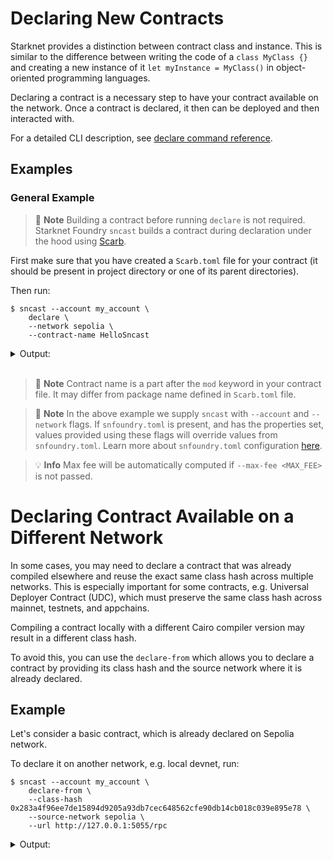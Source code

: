 # Declaring New Contracts

Starknet provides a distinction between contract class and instance. This is similar to the difference between writing the code of a `class MyClass {}` and creating a new instance of it `let myInstance = MyClass()` in object-oriented programming languages.

Declaring a contract is a necessary step to have your contract available on the network. Once a contract is declared, it then can be deployed and then interacted with.

For a detailed CLI description, see [declare command reference](../appendix/sncast/declare.md).

## Examples

### General Example

> 📝 **Note**
> Building a contract before running `declare` is not required. Starknet Foundry `sncast` builds a contract during declaration under the hood using [Scarb](https://docs.swmansion.com/scarb).

First make sure that you have created a `Scarb.toml` file for your contract (it should be present in project directory or one of its parent directories).

Then run:

<!-- TODO(#2736) -->
<!-- { "ignored": true } -->
```shell
$ sncast --account my_account \
    declare \
	--network sepolia \
    --contract-name HelloSncast
```

<details>
<summary>Output:</summary>

```shell
Success: Declaration completed

Contract Address: 0x0[..]
Transaction Hash: 0x0[..]

To see declaration details, visit:
class: https://starkscan.co/search/[..]
transaction: https://starkscan.co/search/[..]
```
</details>
<br>

> 📝 **Note**
> Contract name is a part after the `mod` keyword in your contract file. It may differ from package name defined in `Scarb.toml` file.

> 📝 **Note**
> In the above example we supply `sncast` with `--account` and `--network` flags. If `snfoundry.toml` is present, and has
> the properties set, values provided using these flags will override values from `snfoundry.toml`. Learn more about `snfoundry.toml`
> configuration [here](../projects/configuration.md#sncast).

> 💡 **Info**
> Max fee will be automatically computed if `--max-fee <MAX_FEE>` is not passed.

# Declaring Contract Available on a Different Network

In some cases, you may need to declare a contract that was already compiled elsewhere and reuse the exact same class hash across multiple networks.
This is especially important for some contracts, e.g. Universal Deployer Contract (UDC), which must preserve the same class hash across mainnet, testnets, and appchains.

Compiling a contract locally with a different Cairo compiler version may result in a different class hash.

To avoid this, you can use the `declare-from` which allows you to declare a contract by providing its class hash and the source network where it is already declared.

## Example

Let's consider a basic contract, which is already declared on Sepolia network.

To declare it on another network, e.g. local devnet, run:

```shell
$ sncast --account my_account \
    declare-from \
    --class-hash 0x283a4f96ee7de15894d9205a93db7cec648562cfe90db14cb018c039e895e78 \
    --source-network sepolia \
    --url http://127.0.0.1:5055/rpc
```

<details>
<summary>Output:</summary>

```shell
Success: Declaration completed

Class Hash:       0x[..]
Transaction Hash: 0x[..]
```
</details>
<br>


